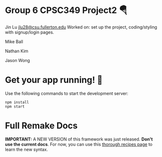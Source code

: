 # Group 6 CPSC349 Project2 🪂

Jin Lu jlu28@csu.fullerton.edu Worked on: set up the project, coding/styling with signup/login pages.  
  
Mike Ball      

Nathan Kim     

Jason Wong 

# Get your app running! 🛵

Use the following commands to start the development server:

```
npm install
npm start
```


# Full Remake Docs

**IMPORTANT:** A NEW VERSION of this framework was just released. **Don't use the current docs**. For now, you can use this [thorough recipes page](https://recipes.remaketheweb.com/) to learn the new syntax.
